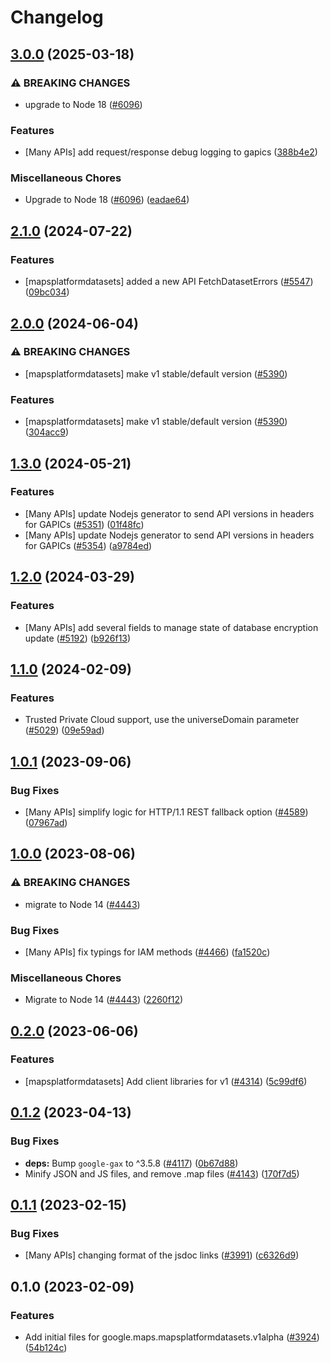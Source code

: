 # Changelog

## [3.0.0](https://github.com/googleapis/google-cloud-node/compare/maps-platform-datasets-v2.1.0...maps-platform-datasets-v3.0.0) (2025-03-18)


### ⚠ BREAKING CHANGES

* upgrade to Node 18 ([#6096](https://github.com/googleapis/google-cloud-node/issues/6096))

### Features

* [Many APIs] add request/response debug logging to gapics ([388b4e2](https://github.com/googleapis/google-cloud-node/commit/388b4e20329b7f6fc0dd061dddff573c45104213))


### Miscellaneous Chores

* Upgrade to Node 18 ([#6096](https://github.com/googleapis/google-cloud-node/issues/6096)) ([eadae64](https://github.com/googleapis/google-cloud-node/commit/eadae64d54e07aa2c65097ea52e65008d4e87436))

## [2.1.0](https://github.com/googleapis/google-cloud-node/compare/maps-platform-datasets-v2.0.0...maps-platform-datasets-v2.1.0) (2024-07-22)


### Features

* [mapsplatformdatasets] added a new API FetchDatasetErrors ([#5547](https://github.com/googleapis/google-cloud-node/issues/5547)) ([09bc034](https://github.com/googleapis/google-cloud-node/commit/09bc034537c6f2d5a8c3dc23c3d2efd207f01aac))

## [2.0.0](https://github.com/googleapis/google-cloud-node/compare/maps-platform-datasets-v1.3.0...maps-platform-datasets-v2.0.0) (2024-06-04)


### ⚠ BREAKING CHANGES

* [mapsplatformdatasets] make v1 stable/default version ([#5390](https://github.com/googleapis/google-cloud-node/issues/5390))

### Features

* [mapsplatformdatasets] make v1 stable/default version ([#5390](https://github.com/googleapis/google-cloud-node/issues/5390)) ([304acc9](https://github.com/googleapis/google-cloud-node/commit/304acc9821a8edf054952999b6e282d9d5affd8f))

## [1.3.0](https://github.com/googleapis/google-cloud-node/compare/maps-platform-datasets-v1.2.0...maps-platform-datasets-v1.3.0) (2024-05-21)


### Features

* [Many APIs] update Nodejs generator to send API versions in headers for GAPICs ([#5351](https://github.com/googleapis/google-cloud-node/issues/5351)) ([01f48fc](https://github.com/googleapis/google-cloud-node/commit/01f48fce63ec4ddf801d59ee2b8c0db9f6fb8372))
* [Many APIs] update Nodejs generator to send API versions in headers for GAPICs ([#5354](https://github.com/googleapis/google-cloud-node/issues/5354)) ([a9784ed](https://github.com/googleapis/google-cloud-node/commit/a9784ed3db6ee96d171762308bbbcd57390b6866))

## [1.2.0](https://github.com/googleapis/google-cloud-node/compare/maps-platform-datasets-v1.1.0...maps-platform-datasets-v1.2.0) (2024-03-29)


### Features

* [Many APIs] add several fields to manage state of database encryption update ([#5192](https://github.com/googleapis/google-cloud-node/issues/5192)) ([b926f13](https://github.com/googleapis/google-cloud-node/commit/b926f1326ea4df73c411dbeb7e529f8d9ccc3642))

## [1.1.0](https://github.com/googleapis/google-cloud-node/compare/maps-platform-datasets-v1.0.1...maps-platform-datasets-v1.1.0) (2024-02-09)


### Features

* Trusted Private Cloud support, use the universeDomain parameter  ([#5029](https://github.com/googleapis/google-cloud-node/issues/5029)) ([09e59ad](https://github.com/googleapis/google-cloud-node/commit/09e59ad6e34001a33d01894ccd5a0643f1a84883))

## [1.0.1](https://github.com/googleapis/google-cloud-node/compare/maps-platform-datasets-v1.0.0...maps-platform-datasets-v1.0.1) (2023-09-06)


### Bug Fixes

* [Many APIs] simplify logic for HTTP/1.1 REST fallback option ([#4589](https://github.com/googleapis/google-cloud-node/issues/4589)) ([07967ad](https://github.com/googleapis/google-cloud-node/commit/07967add1b5fc28b548cf74721b595ea0ba90d5b))

## [1.0.0](https://github.com/googleapis/google-cloud-node/compare/maps-platform-datasets-v0.2.0...maps-platform-datasets-v1.0.0) (2023-08-06)


### ⚠ BREAKING CHANGES

* migrate to Node 14 ([#4443](https://github.com/googleapis/google-cloud-node/issues/4443))

### Bug Fixes

* [Many APIs] fix typings for IAM methods ([#4466](https://github.com/googleapis/google-cloud-node/issues/4466)) ([fa1520c](https://github.com/googleapis/google-cloud-node/commit/fa1520c3eb526efd3523d9cea349ed31683d5889))


### Miscellaneous Chores

* Migrate to Node 14 ([#4443](https://github.com/googleapis/google-cloud-node/issues/4443)) ([2260f12](https://github.com/googleapis/google-cloud-node/commit/2260f12543d171bda95345e53475f5f0fdc45770))

## [0.2.0](https://github.com/googleapis/google-cloud-node/compare/maps-platform-datasets-v0.1.2...maps-platform-datasets-v0.2.0) (2023-06-06)


### Features

* [mapsplatformdatasets] Add client libraries for v1 ([#4314](https://github.com/googleapis/google-cloud-node/issues/4314)) ([5c99df6](https://github.com/googleapis/google-cloud-node/commit/5c99df6328f6bd0cfc83a6a294377b47228c0943))

## [0.1.2](https://github.com/googleapis/google-cloud-node/compare/maps-platform-datasets-v0.1.1...maps-platform-datasets-v0.1.2) (2023-04-13)


### Bug Fixes

* **deps:** Bump `google-gax` to ^3.5.8 ([#4117](https://github.com/googleapis/google-cloud-node/issues/4117)) ([0b67d88](https://github.com/googleapis/google-cloud-node/commit/0b67d883963643ce1b4f6d2ccd3e8d37adf6e029))
* Minify JSON and JS files, and remove .map files ([#4143](https://github.com/googleapis/google-cloud-node/issues/4143)) ([170f7d5](https://github.com/googleapis/google-cloud-node/commit/170f7d57b8fd344d182a8e758867b8124722eebc))

## [0.1.1](https://github.com/googleapis/google-cloud-node/compare/maps-platform-datasets-v0.1.0...maps-platform-datasets-v0.1.1) (2023-02-15)


### Bug Fixes

* [Many APIs] changing format of the jsdoc links ([#3991](https://github.com/googleapis/google-cloud-node/issues/3991)) ([c6326d9](https://github.com/googleapis/google-cloud-node/commit/c6326d90abb9b649b25052e4afe7b3eb0f65bcb4))

## 0.1.0 (2023-02-09)


### Features

* Add initial files for google.maps.mapsplatformdatasets.v1alpha ([#3924](https://github.com/googleapis/google-cloud-node/issues/3924)) ([54b124c](https://github.com/googleapis/google-cloud-node/commit/54b124cde2b5ee3c624f8c74d76b4dfb0a1dbb86))
